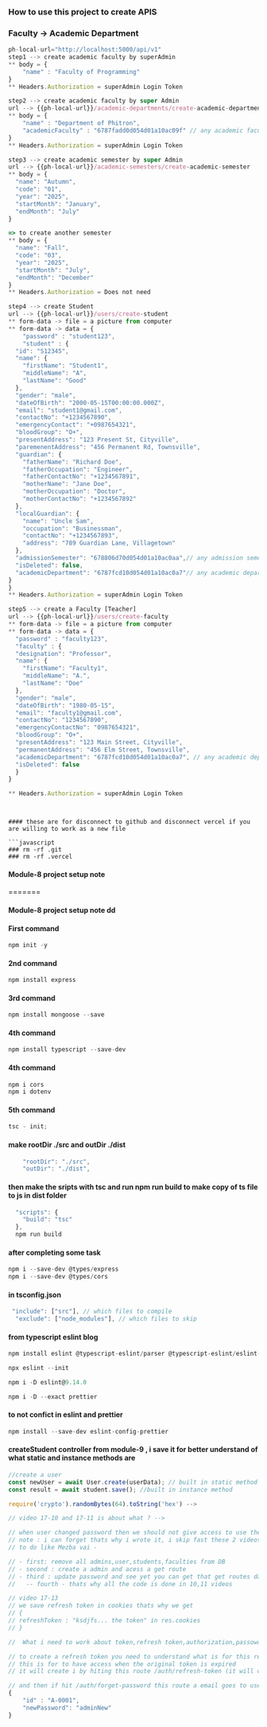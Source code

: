 ### How to use this project to create APIS

### Faculty -> Academic Department

```javascript
ph-local-url="http://localhost:5000/api/v1"
step1 --> create academic faculty by superAdmin
** body = {
    "name" : "Faculty of Programming"
}
** Headers.Authorization = superAdmin Login Token

step2 --> create academic faculty by super Admin
url --> {{ph-local-url}}/academic-departments/create-academic-department
** body = {
    "name" : "Department of Phitron",
    "academicFaculty" : "6787fadd0d054d01a10ac09f" // any academic faculty objectID
}
** Headers.Authorization = superAdmin Login Token

step3 --> create academic semester by super Admin
url --> {{ph-local-url}}/academic-semesters/create-academic-semester
** body = {
  "name": "Autumn",
  "code": "01",
  "year": "2025",
  "startMonth": "January",
  "endMonth": "July"
}

=> to create another semester
** body = {
  "name": "Fall",
  "code": "03",
  "year": "2025",
  "startMonth": "July",
  "endMonth": "December"
}
** Headers.Authorization = Does not need

step4 --> create Student
url --> {{ph-local-url}}/users/create-student
** form-data -> file = a picture from computer
** form-data -> data = {
    "password" : "student123",
    "student" : {
  "id": "S12345",
  "name": {
    "firstName": "Student1",
    "middleName": "A",
    "lastName": "Good"
  },
  "gender": "male",
  "dateOfBirth": "2000-05-15T00:00:00.000Z",
  "email": "student1@gmail.com",
  "contactNo": "+1234567890",
  "emergencyContact": "+0987654321",
  "bloodGroup": "O+",
  "presentAddress": "123 Present St, Cityville",
  "paremenentAddress": "456 Permanent Rd, Townsville",
  "guardian": {
    "fatherName": "Richard Doe",
    "fatherOccupation": "Engineer",
    "fatherContactNo": "+1234567891",
    "motherName": "Jane Doe",
    "motherOccupation": "Doctor",
    "motherContactNo": "+1234567892"
  },
  "localGuardian": {
    "name": "Uncle Sam",
    "occupation": "Businessman",
    "contactNo": "+1234567893",
    "address": "789 Guardian Lane, Villagetown"
  },
  "admissionSemester": "678806d70d054d01a10ac0aa",// any admission semester objectID
  "isDeleted": false,
  "academicDepartment": "6787fcd10d054d01a10ac0a7"// any academic department objectID
}
}
** Headers.Authorization = superAdmin Login Token

step5 --> create a Faculty [Teacher]
url --> {{ph-local-url}}/users/create-faculty
** form-data -> file = a picture from computer
** form-data -> data = {
  "password" : "faculty123",
  "faculty" : {
  "designation": "Professor",
  "name": {
    "firstName": "Faculty1",
    "middleName": "A.",
    "lastName": "Doe"
  },
  "gender": "male",
  "dateOfBirth": "1980-05-15",
  "email": "faculty1@gmail.com",
  "contactNo": "1234567890",
  "emergencyContactNo": "0987654321",
  "bloodGroup": "O+",
  "presentAddress": "123 Main Street, Cityville",
  "permanentAddress": "456 Elm Street, Townsville",
  "academicDepartment": "6787fcd10d054d01a10ac0a7", // any academic department objectID
  "isDeleted": false
  }
}

** Headers.Authorization = superAdmin Login Token

```

````


#### these are for disconnect to github and disconnect vercel if you are willing to work as a new file

```javascript
### rm -rf .git
### rm -rf .vercel
````

#### Module-8 project setup note

=======

#### Module-8 project setup note dd

#### First command

```javascript
npm init -y
```

#### 2nd command

```javascript
npm install express
```

#### 3rd command

```javascript
npm install mongoose --save
```

#### 4th command

```javascript
npm install typescript --save-dev
```

#### 4th command

```javascript
npm i cors
npm i dotenv
```

#### 5th command

```javascript
tsc - init;
```

#### make rootDir ./src and outDir ./dist

```javascript
    "rootDir": "./src",
    "outDir": "./dist",
```

#### then make the sripts with tsc and run npm run build to make copy of ts file to js in dist folder

```javascript
  "scripts": {
    "build": "tsc"
  },
  npm run build
```

#### after completing some task

```javascript
npm i --save-dev @types/express
npm i --save-dev @types/cors
```

#### in tsconfig.json

```javascript
 "include": ["src"], // which files to compile
  "exclude": ["node_modules"], // which files to skip
```

#### from typescript eslint blog

```javascript
npm install eslint @typescript-eslint/parser @typescript-eslint/eslint-plugin --save-dev
```

```javascript
npx eslint --init
```

```javascript
npm i -D eslint@9.14.0
```

```javascript
npm i -D --exact prettier
```

#### to not confict in eslint and prettier

```javascript
npm install --save-dev eslint-config-prettier
```

#### createStudent controller from module-9 , i save it for better understand of what static and instance methods are

```javascript
//create a user
const newUser = await User.create(userData); // built in static method
const result = await student.save(); //built in instance method
```

```javascript
require('crypto').randomBytes(64).toString('hex') -->

// video 17-10 and 17-11 is about what ? -->

// when user changed password then we should not give access to use the previously created token.we should create new valid token for that user.this is doing in 10,11 video-
// note : i can forget thats why i wrote it, i skip fast these 2 videos.
// to do like Mezba vai -

// - first: remove all admins,user,students,faculties from DB
// - second : create a admin and acess a get route
// - third : update password and see yet you can get that get routes data ,it should not be
//   -- fourth - thats why all the code is done in 10,11 videos

// video 17-13
// we save refresh token in cookies thats why we get
// {
// refreshToken : "ksdjfs... the token" in res.cookies
// }
```

```javascript
//  What i need to work about token,refresh token,authorization,passoword reset

// to create a refresh token you need to understand what is for this refresh token .
// this is for to have access when the original token is expired
// it will create i by hiting this route /auth/refresh-token (it will create by res.cookie data, res.cookie set by jwt also for this refresh token so dont warry about how without token in authorization this route creates refresh token)

// and then if hit /auth/forget-password this route a email goes to user email address wiht a reset password link there has a token , copy that token and set in /auth/reset-password route authorization and give data to reset password like thats it
{
    "id" : "A-0001",
    "newPassword": "adminNew"
}

```
